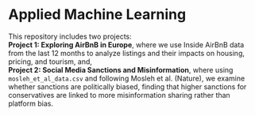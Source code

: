 # Applied Machine Learning

This repository includes two projects:  
**Project 1: Exploring AirBnB in Europe**, where we use Inside AirBnB data from the last 12 months to analyze listings and their impacts on housing, pricing, and tourism, and,   
**Project 2: Social Media Sanctions and Misinformation**, where using `mosleh_et_al_data.csv` and following Mosleh et al. (Nature), we examine whether sanctions are politically biased, finding that higher sanctions for conservatives are linked to more misinformation sharing rather than platform bias.
